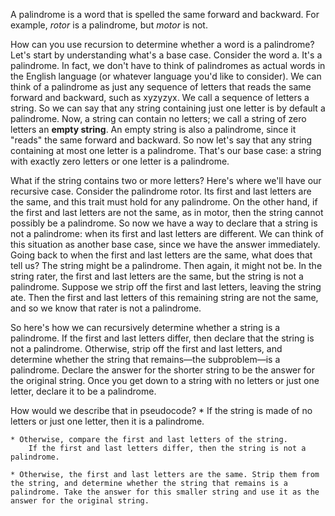 A palindrome is a word that is spelled the same forward and backward. For example, _rotor_ is a palindrome, but _motor_ is not.

How can you use recursion to determine whether a word is a palindrome? Let's start by understanding what's a base case. Consider the word a. It's a palindrome. In fact, we don't have to think of palindromes as actual words in the English language (or whatever language you'd like to consider). We can think of a palindrome as just any sequence of letters that reads the same forward and backward, such as xyzyzyx. We call a sequence of letters a string. So we can say that any string containing just one letter is by default a palindrome. Now, a string can contain no letters; we call a string of zero letters an **empty string**. An empty string is also a palindrome, since it "reads" the same forward and backward. So now let's say that any string containing at most one letter is a palindrome. That's our base case: a string with exactly zero letters or one letter is a palindrome.

What if the string contains two or more letters? Here's where we'll have our recursive case. Consider the palindrome rotor. Its first and last letters are the same, and this trait must hold for any palindrome. On the other hand, if the first and last letters are not the same, as in motor, then the string cannot possibly be a palindrome. So now we have a way to declare that a string is not a palindrome: when its first and last letters are different. We can think of this situation as another base case, since we have the answer immediately. Going back to when the first and last letters are the same, what does that tell us? The string might be a palindrome. Then again, it might not be. In the string rater, the first and last letters are the same, but the string is not a palindrome. Suppose we strip off the first and last letters, leaving the string ate. Then the first and last letters of this remaining string are not the same, and so we know that rater is not a palindrome.

So here's how we can recursively determine whether a string is a palindrome. If the first and last letters differ, then declare that the string is not a palindrome. Otherwise, strip off the first and last letters, and determine whether the string that remains—the subproblem—is a palindrome. Declare the answer for the shorter string to be the answer for the original string. Once you get down to a string with no letters or just one letter, declare it to be a palindrome.

How would we describe that in pseudocode?
    * If the string is made of no letters or just one letter, then it is a palindrome.
    
    * Otherwise, compare the first and last letters of the string.
        If the first and last letters differ, then the string is not a palindrome.
    
    * Otherwise, the first and last letters are the same. Strip them from the string, and determine whether the string that remains is a palindrome. Take the answer for this smaller string and use it as the answer for the original string.